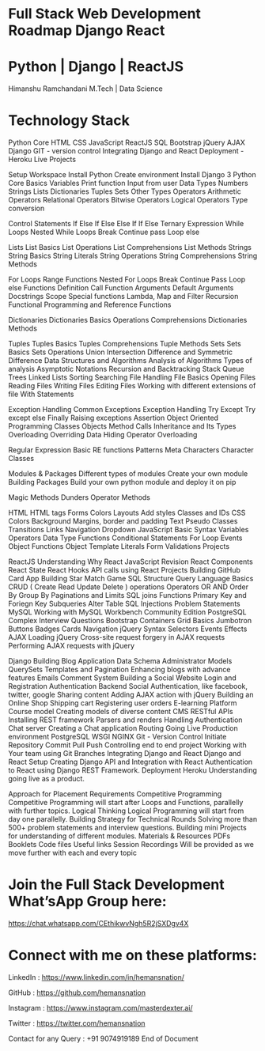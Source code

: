 # Full Stack Web Development Roadmap Django React

# Python | Django | ReactJS


Himanshu Ramchandani
M.Tech | Data Science

# Technology Stack
Python Core
HTML
CSS
JavaScript
ReactJS
SQL
Bootstrap
jQuery
AJAX
Django
GIT - version control
Integrating Django and React
Deployment - Heroku
Live Projects



Setup Workspace
Install Python
Create environment
Install Django 3
Python Core Basics
Variables
Print function
Input from user
Data Types
Numbers 
Strings 
Lists 
Dictionaries 
Tuples 
Sets 
Other Types 
Operators
Arithmetic Operators 
Relational Operators 
Bitwise Operators 
Logical Operators 
Type conversion

Control Statements
If Else
If 
Else 
Else If 
If Else Ternary Expression
While Loops
Nested While Loops 
Break 
Continue 
pass 
Loop else

Lists
List Basics
List Operations
List Comprehensions
List Methods
Strings
String Basics 
String Literals 
String Operations 
String Comprehensions 
String Methods

For Loops
Range Functions
Nested For Loops
Break
Continue
Pass
Loop else
Functions
Definition 
Call 
Function Arguments 
Default Arguments 
Docstrings 
Scope 
Special functions Lambda, Map and Filter 
Recursion
Functional Programming and Reference Functions

Dictionaries
Dictionaries Basics
Operations
Comprehensions
Dictionaries Methods

Tuples
Tuples Basics
Tuples Comprehensions
Tuple Methods
Sets
Sets Basics
Sets Operations
Union
Intersection
Difference and Symmetric Difference
Data Structures and Algorithms
Analysis of Algorithms
Types of analysis
Asymptotic Notations
Recursion and Backtracking
Stack
Queue
Trees
Linked Lists
Sorting
Searching
File Handling
File Basics
Opening Files
Reading Files
Writing Files
Editing Files
Working with different extensions of file
With Statements

Exception Handling
Common Exceptions
Exception Handling
Try
Except
Try except else
Finally
Raising exceptions
Assertion
Object Oriented Programming
Classes
Objects
Method Calls
Inheritance and Its Types
Overloading
Overriding
Data Hiding
Operator Overloading


Regular Expression
Basic RE functions
Patterns
Meta Characters
Character Classes

Modules & Packages
Different types of modules
Create your own module
Building Packages
Build your own python module and deploy it on pip

Magic Methods
Dunders
Operator Methods



HTML
HTML tags
Forms
Colors
Layouts
Add styles
Classes and IDs
CSS
Colors
Background
Margins, border and padding
Text
Pseudo Classes
Transitions
Links
Navigation
Dropdown
JavaScript
Basic Syntax
Variables
Operators
Data Type 
Functions
Conditional Statements
For Loop
Events
Object Functions
Object Template Literals
Form Validations
Projects

ReactJS
Understanding Why React
JavaScript Revision
React Components
React State
React Hooks
API calls using React
Projects
Building GitHub Card App
Building Star Match Game
SQL
Structure Query Language Basics
CRUD ( Create Read Update Delete ) operations
Operators OR AND
Order By Group By
Paginations and Limits
SQL joins
Functions
Primary Key and Foriegn Key
Subqueries
Alter Table
SQL Injections
Problem Statements
MySQL
Working with MySQL Workbench Community Edition
PostgreSQL
Complex Interview Questions
Bootstrap
Containers
Grid Basics
Jumbotron
Buttons
Badges
Cards
Navigation
jQuery
Syntax
Selectors
Events
Effects
AJAX
Loading jQuery
Cross-site request forgery in AJAX requests
Performing AJAX requests with jQuery

Django
Building Blog Application
Data Schema
Administrator Models
QuerySets
Templates and Pagination
Enhancing blogs with advance features
Emails
Comment System
Building a Social Website
Login and Registration
Authentication Backend
Social Authentication, like facebook, twitter, google
Sharing content
Adding AJAX action with jQuery
Building an Online Shop
Shipping cart
Registering user orders
E-learning Platform
Course model
Creating models of diverse content
CMS
RESTful APIs
Installing REST framework
Parsers and renders
Handling Authentication
Chat server
Creating a Chat application
Routing
Going Live
Production environment
PostgreSQL
WSGI
NGINX
Git - Version Control
Initiate Repository
Commit
Pull 
Push
Controlling end to end project
Working with Your team using Git Branches
Integrating Django and React
Django and React Setup
Creating Django API and Integration with React
Authentication to React using Django REST Framework.
Deployment 
Heroku
Understanding going live as a product.

Approach for Placement Requirements
Competitive Programming
Competitive Programming will start after Loops and Functions, parallelly with further topics.
Logical Thinking
	Logical Programming will start from day one parallelly.
Building Strategy for Technical Rounds
Solving more than 500+ problem statements and interview questions.
Building mini Projects for understanding of different modules.
Materials & Resources
PDFs
Booklets
Code files
Useful links 
Session Recordings
Will be provided as we move further with each and every topic


# Join the Full Stack Development What’sApp Group here:
https://chat.whatsapp.com/CEthikwvNgh5R2jSXDgv4X

# Connect with me on these platforms:

LinkedIn : https://www.linkedin.com/in/hemansnation/

GitHub : https://github.com/hemansnation

Instagram : https://www.instagram.com/masterdexter.ai/

Twitter : https://twitter.com/hemansnation

Contact for any Query : +91 9074919189
End of Document
